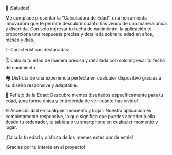 🚀 ¡Saludos!

Me complace presentar la "Calculadora de Edad", una herramienta innovadora que te permite descubrir cuánto has vivido de una manera única y divertida. Con solo ingresar tu fecha de nacimiento, la aplicación te proporciona una respuesta precisa y detallada sobre tu edad en años, meses y días.

✨ Características destacadas:

🗓 Calcula tu edad de manera precisa y detallada con solo ingresar tu fecha de nacimiento.

🏘 Disfruta de una experiencia perfecta en cualquier dispositivo gracias a su diseño responsive y adaptable.

🎂 Reflejo de la Edad: Descubre memes diseñados específicamente para tu edad, ¡una forma única y entretenida de ver cuánto has vivido!

🌐 Accesibilidad en cualquier momento y lugar: Nuestra aplicación es completamente responsive, lo que significa que puedes acceder a ella desde tu ordenador, tu tableta o tu smartphone en cualquier momento y lugar. 

¡Calcula tu edad y disfruta de los memes estés donde estés!

¡Gracias por tu interés en el proyecto!
